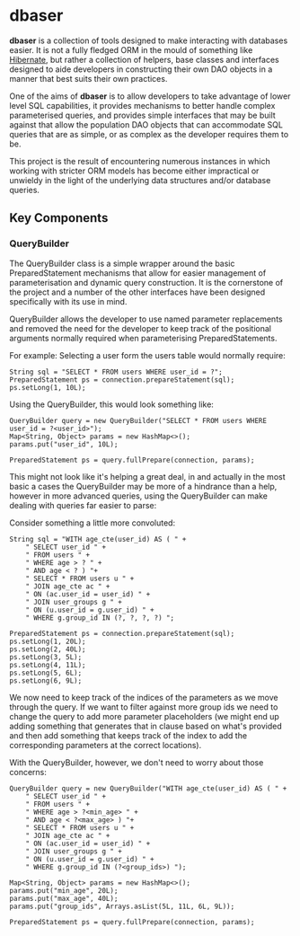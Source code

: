 # dbaser
__dbaser__ is a collection of tools designed to make interacting with databases easier. 
It is not a fully fledged ORM in the mould of something like [Hibernate](http://hibernate.org/), 
but rather a collection of helpers, base classes and interfaces designed to aide developers in constructing their own
 DAO objects in a manner that best suits their own practices.
 
One of the aims of __dbaser__ is to allow developers to take advantage of lower level SQL capabilities, it provides
mechanisms to better handle complex parameterised queries, and provides simple interfaces that may be built against
that allow the population DAO objects that can accommodate SQL queries that are as simple, or as complex as the 
developer requires them to be.

This project is the result of encountering numerous instances in which working with stricter ORM models has become 
 either impractical or unwieldy in the light of the underlying data structures and/or database queries. 

## Key Components
### QueryBuilder
The QueryBuilder class is a simple wrapper around the basic PreparedStatement mechanisms that allow for easier management 
of parameterisation and dynamic query construction.  It is the cornerstone of the project and a number of the other interfaces
have been designed specifically with its use in mind.

QueryBuilder allows the developer to use named parameter replacements and removed the need for the developer to keep track 
of the positional arguments normally required when parameterising PreparedStatements.
 
For example:
Selecting a user form the users table would normally require:
```
String sql = "SELECT * FROM users WHERE user_id = ?";
PreparedStatement ps = connection.prepareStatement(sql);
ps.setLong(1, 10L);
```

Using the QueryBuilder, this would look something like:

```
QueryBuilder query = new QueryBuilder("SELECT * FROM users WHERE user_id = ?<user_id>");
Map<String, Object> params = new HashMap<>();
params.put("user_id", 10L);

PreparedStatement ps = query.fullPrepare(connection, params);
```

This might not look like it's helping a great deal, in and actually in the most basic a cases the QueryBuilder may be more 
of a hindrance than a help, however in more advanced queries, using the QueryBuilder can make dealing with queries far easier to parse:

Consider something a little more convoluted:
```
String sql = "WITH age_cte(user_id) AS ( " + 
    " SELECT user_id " +
    " FROM users " +
    " WHERE age > ? " + 
    " AND age < ? ) "+
    " SELECT * FROM users u " +
    " JOIN age_cte ac " +
    " ON (ac.user_id = user_id) " +
    " JOIN user_groups g " +
    " ON (u.user_id = g.user_id) " +
    " WHERE g.group_id IN (?, ?, ?, ?) ";
    
PreparedStatement ps = connection.prepareStatement(sql);
ps.setLong(1, 20L);
ps.setLong(2, 40L);
ps.setLong(3, 5L);
ps.setLong(4, 11L);
ps.setLong(5, 6L);
ps.setLong(6, 9L);
```
We now need to keep track of the indices of the parameters as we move through the query. If we want to filter against more group ids
 we need to change the query to add more parameter placeholders (we might end up adding something that generates that in clause based 
 on what's provided and then add something that keeps track of the index to add the corresponding parameters at the correct locations).
 
 With the QueryBuilder, however, we don't need to worry about those concerns:
 ```
 QueryBuilder query = new QueryBuilder("WITH age_cte(user_id) AS ( " + 
     " SELECT user_id " +
     " FROM users " +
     " WHERE age > ?<min_age> " + 
     " AND age < ?<max_age> ) "+
     " SELECT * FROM users u " +
     " JOIN age_cte ac " +
     " ON (ac.user_id = user_id) " +
     " JOIN user_groups g " +
     " ON (u.user_id = g.user_id) " +
     " WHERE g.group_id IN (?<group_ids>) ");
 
 Map<String, Object> params = new HashMap<>();
 params.put("min_age", 20L);
 params.put("max_age", 40L);
 params.put("group_ids", Arrays.asList(5L, 11L, 6L, 9L));
 
 PreparedStatement ps = query.fullPrepare(connection, params);
 ```
 
 